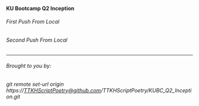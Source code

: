 #### KU Bootcamp Q2 Inception
###### First Push From Local
###### Second Push From Local
--- 
###### Brought to you by:
###### git remote set-url origin https://TTKHScriptPoetry@github.com/TTKHScriptPoetry/KUBC_Q2_Inception.git